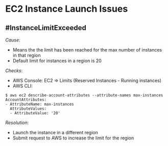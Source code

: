 # EC2 Instance Launch Issues
## #InstanceLimitExceeded 
*Cause*: 
* Means the the limit has been reached for the max number of instances in that region
* Default limit for instances in a region is 20

*Checks*:
* AWS Console: EC2 => Limits (Reserved Instances - Running instances)
* AWS CLI:
```
$ aws ec2 describe-account-attributes --attribute-names max-instances
AccountAttributes:
- AttributeName: max-instances
  AttributeValues:
  - AttributeValue: '20'
```

*Resolution*: 
* Launch the instance in a different region
* Submit request to AWS to increase the limit for the region
